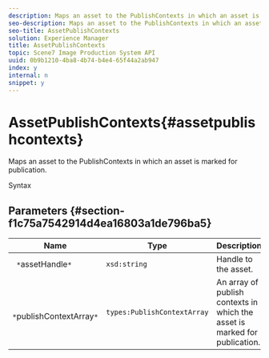 ```yaml
---
description: Maps an asset to the PublishContexts in which an asset is marked for publication.
seo-description: Maps an asset to the PublishContexts in which an asset is marked for publication.
seo-title: AssetPublishContexts
solution: Experience Manager
title: AssetPublishContexts
topic: Scene7 Image Production System API
uuid: 0b9b1210-4ba8-4b74-b4e4-65f44a2ab947
index: y
internal: n
snippet: y
---
```


# AssetPublishContexts{#assetpublishcontexts}

Maps an asset to the PublishContexts in which an asset is marked for publication.

 Syntax 

## Parameters {#section-f1c75a7542914d4ea16803a1de796ba5}

|  Name  | Type  | Description  |
|---|---|---|
|  ` *`assetHandle`*`  | `xsd:string`  | Handle to the asset.  |
|  ` *`publishContextArray`*`  | `types:PublishContextArray`  | An array of publish contexts in which the asset is marked for publication.  |

